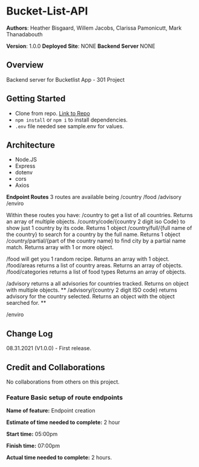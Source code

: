 # Bucket-List-API

**Authors**: Heather Bisgaard, Willem Jacobs, Clarissa Pamonicutt, Mark Thanadabouth

**Version**: 1.0.0
**Deployed Site**: NONE
**Backend Server** NONE

## Overview

Backend server for Bucketlist App - 301 Project

## Getting Started

- Clone from repo. [Link to Repo](https://github.com/Willem-Jacobs/can-do-books-api)
- `npm install` or `npm i` to install dependencies.
- `.env` file needed see sample.env for values.

## Architecture

- Node.JS
- Express
- dotenv
- cors
- Axios

**Endpoint Routes**
3 routes are available being /country /food /advisory /enviro

Within these routes you have:
/country to get a list of all countries. Returns an array of multiple objects.
/country/code/{country 2 digit iso Code} to show just 1 country by its code. Returns 1 object
/country/full/{full name of the country} to search for a country by the full name. Returns 1 object
/country/partial/{part of the country name} to find city by a partial name match. Returns array with 1 or more object.

/food will get you 1 random recipe. Returns an array with 1 object.
/food/areas returns a list of country areas. Returns an array of objects.
/food/categories returns a list of food types Returns an array of objects.

/advisory returns a all advisories for countries tracked. Returns on object with multiple objects. \*\*
/advisory/{country 2 digit ISO code} returns advisory for the country selected. Returns an object with the object searched for. \*\*

/enviro

## Change Log

08.31.2021 (V1.0.0) - First release.

## Credit and Collaborations

No collaborations from others on this project.

### Feature Basic setup of route endpoints

**Name of feature:** Endpoint creation

**Estimate of time needed to complete:** 2 hour

**Start time:** 05:00pm

**Finish time:** 07:00pm

**Actual time needed to complete:** 2 hours.
